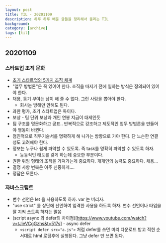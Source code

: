 ```yaml
---
layout: post
title: TIL - 20201109
description: 하루 하루 배운 글들을 정리해서 올리는 TIL
background: 
category: [archive]
tags: [til]
---
```


## 20201109

### 스타트업 조직 문화

- [초기 스타트업의 5가지 조직 체계](https://brunch.co.kr/@goodgdg/83?fbclid=IwAR1rtmSdl927XbnENcj4xCTcQ7XoQQCdkUBYtbIVBqEX7H698jodQddbUlg)
- "업무 방법론"은 꼭 있어야 한다. 조직을 따지기 전에 일하는 방식은 정의되어 있어야 한다.
- 채용, 동기 부여는 남이 해 줄 수 없다. 그런 사람을 뽑아야 한다.
  - 회사는 방해만 안해도 된다.
- 과한 평가, 초기 스타트업은 독이다.
- 보상 - 팀 단위 보상과 개인 연봉 지급이 대세인듯
- 팀 구조를 명문화하고 공표.. 반복적으로 강조하고 제도적인 업무 방법론을 만들어야 행동이 바뀐다.
- 점진적으로 직무기술서를 명확하게 해 나가는 방향으로 가야 한다. 단 느슨한 연결성도 고려해야 한다.
- 정보는 누구나 쉽게 파악할 수 있도록. 즉 task를 명확히 파악할 수 있도록 하자.
  - 능동적인 태도를 갖게 하는데 중요한 부분이다.
- 권한 위임 형태의 조직을 가져가는게 중요하다. 개개인의 능력도 중요하다. 채용...
- 결정 사항 번복은 아주 신중하게....
- 정답은 모른다.

### 자바스크립트

- 변수 선언은 let 을 사용하도록 하자. var 는 버리자. 
- "use strict" 를 상단에 선언하여 엄격한 사용을 하도록 하자. 변수 선언이나 타입을 잘 지켜 쓰도록 하자는 말씀
- (script async 와 defer의 차이점)[https://www.youtube.com/watch?v=tJieVCgGzhs&t=517s] - async defer
  - ```<script defer src="a.js">``` 처럼 defer를 쓰면 미리 다운로드 받고 적힌 순서대로 html 로딩후에 실행된다. 그냥 defer 만 쓰면 된다.

